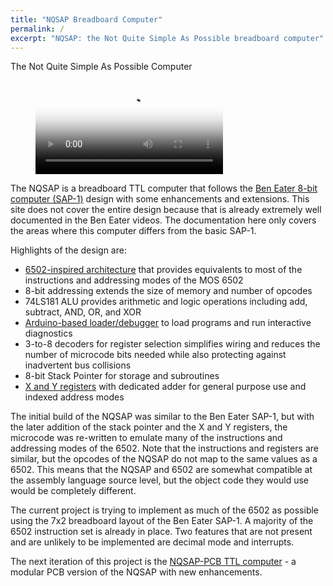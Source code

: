```yaml
---
title: "NQSAP Breadboard Computer"
permalink: /
excerpt: "NQSAP: the Not Quite Simple As Possible breadboard computer"
---
```


The Not Quite Simple As Possible Computer

<figure class="video_container">
  <video controls="true" allowfullscreen="true" poster="assets/videos/nqsap-video.png">
    <source src="assets/videos/nqsap-video.mp4" type="video/mp4">
  </video>
</figure>

The NQSAP is a breadboard TTL computer that follows the
[Ben Eater 8-bit computer (SAP-1)](https://eater.net/8bit) design with some enhancements
and extensions.  This site does not cover the entire design because that is already
extremely well documented in the Ben Eater videos.  The documentation here only covers the
areas where this computer differs from the basic SAP-1.

Highlights of the design are:

* [6502-inspired architecture](docs/in-summary/) that provides equivalents to most of the instructions and addressing modes of the MOS 6502
* 8-bit addressing extends the size of memory and number of opcodes
* 74LS181 ALU provides arithmetic and logic operations including add, subtract, AND, OR,
 and XOR
* [Arduino-based loader/debugger](docs/loader/) to load programs and run interactive diagnostics
* 3-to-8 decoders for register selection simplifies wiring and reduces the number of
  microcode bits needed while also protecting against inadvertent bus collisions
* 8-bit Stack Pointer for storage and subroutines
* [X and Y registers](docs/dxy-registers/) with dedicated adder for general purpose use and indexed address modes

The initial build of the NQSAP was similar to the Ben Eater SAP-1, but with the later
addition of the stack pointer and the X and Y registers, the microcode was re-written to
emulate many of the instructions and addressing modes of the 6502.  Note that the
instructions and registers are similar, but the opcodes of the NQSAP do not map to the
same values as a 6502.  This means that the NQSAP and 6502 are somewhat compatible at the
assembly language source level, but the object code they would use would be completely
different.

The current project is trying to implement as much of the 6502 as possible using the 7x2
breadboard layout of the Ben Eater SAP-1. A majority of the 6502 instruction set is
already in place.  Two features that are not present and are unlikely to be implemented
are decimal mode and interrupts.  

The next iteration of this project is the
[NQSAP-PCB TTL computer](https://tomnisbet.github.io/nqsap-pcb/) - a modular PCB version
of the NQSAP with new enhancements.

